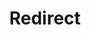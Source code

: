 ﻿---
layout: src/layouts/Redirect.astro
title: Redirect
redirect: /docs/deployments/custom-scripts/logging-messages-in-scripts
pubDate:  2023-01-01
navSearch: false
navSitemap: false
navMenu: false
---
